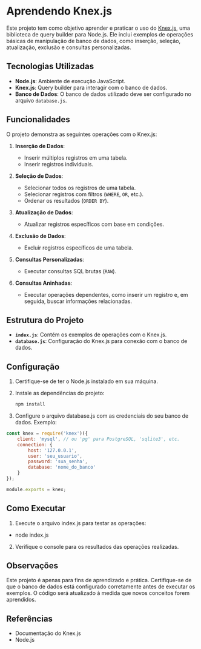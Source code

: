# Aprendendo Knex.js

Este projeto tem como objetivo aprender e praticar o uso do [Knex.js](http://knexjs.org/), uma biblioteca de query builder para Node.js. Ele inclui exemplos de operações básicas de manipulação de banco de dados, como inserção, seleção, atualização, exclusão e consultas personalizadas.

## Tecnologias Utilizadas

- **Node.js**: Ambiente de execução JavaScript.
- **Knex.js**: Query builder para interagir com o banco de dados.
- **Banco de Dados**: O banco de dados utilizado deve ser configurado no arquivo `database.js`.

## Funcionalidades

O projeto demonstra as seguintes operações com o Knex.js:

1. **Inserção de Dados**:
   - Inserir múltiplos registros em uma tabela.
   - Inserir registros individuais.

2. **Seleção de Dados**:
   - Selecionar todos os registros de uma tabela.
   - Selecionar registros com filtros (`WHERE`, `OR`, etc.).
   - Ordenar os resultados (`ORDER BY`).

3. **Atualização de Dados**:
   - Atualizar registros específicos com base em condições.
     
4. **Exclusão de Dados**:
   - Excluir registros específicos de uma tabela.

5. **Consultas Personalizadas**:
   - Executar consultas SQL brutas (`RAW`).

6. **Consultas Aninhadas**:
   - Executar operações dependentes, como inserir um registro e, em seguida, buscar informações relacionadas.

## Estrutura do Projeto

- **`index.js`**: Contém os exemplos de operações com o Knex.js.
- **`database.js`**: Configuração do Knex.js para conexão com o banco de dados.

## Configuração

1. Certifique-se de ter o Node.js instalado em sua máquina.
2. Instale as dependências do projeto:
   ```bash
   npm install
   ```

3. Configure o arquivo database.js com as credenciais do seu banco de dados. Exemplo:
```javascript
const knex = require('knex')({
    client: 'mysql', // ou 'pg' para PostgreSQL, 'sqlite3', etc.
    connection: {
        host: '127.0.0.1',
        user: 'seu_usuario',
        password: 'sua_senha',
        database: 'nome_do_banco'
    }
});

module.exports = knex;
```

## Como Executar

1. Execute o arquivo index.js para testar as operações:
- node index.js

2. Verifique o console para os resultados das operações realizadas.
   
## Observações
Este projeto é apenas para fins de aprendizado e prática.
Certifique-se de que o banco de dados está configurado corretamente antes de executar os exemplos.
O código será atualizado à medida que novos conceitos forem aprendidos.

## Referências
- Documentação do Knex.js
- Node.js
